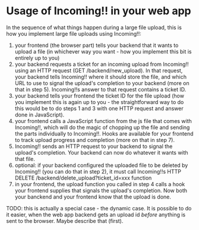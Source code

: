 Usage of Incoming!! in your web app
===================================

In the sequence of what things happen during a large file upload, this is how you implement large file uploads using Incoming!!:

1) your frontend (the browser part) tells your backend that it wants to upload a file (in whichever way you want - how you implement this bit is entirely up to you)
2) your backend requests a ticket for an incoming upload from Incoming!! using an HTTP request (GET /backend/new_upload). In that request, your backend tells Incoming!! where it should store the file, and which URL to use to signal the upload's completion to your backend (more on that in step 5). Incoming!!s answer to that request contains a ticket ID.
3) your backend tells your frontend the ticket ID for the file upload (how you implement this is again up to you - the straightforward way to do this would be to do steps 1 and 3 with one HTTP request and answer done in JavaScript).
4) your frontend calls a JavaScript function from the js file that comes with Incoming!!, which will do the magic of chopping up the file and sending the parts individually to Incoming!!. Hooks are available for your frontend to track upload progress and completion (more on that in step 7).
5) Incoming!! sends an HTTP request to your backend to signal the upload's completion. Your backend can now do whatever it wants with that file.
6) optional: if your backend configured the uploaded file to be deleted by Incoming!! (you can do that in step 2), it must call Incoming!!s HTTP DELETE /backend/delete_upload?ticket_id=xxx function
7) in your frontend, the upload function you called in step 4 calls a hook your frontend supplies that signals the upload's completion. Now both your banckend and your frontend know that the upload is done.

TODO: this is actually a special case - the dynamic case. It is possible to do it easier, when the web app backend gets an upload id *before* anything is sent to the browser. Maybe describe that (first).
